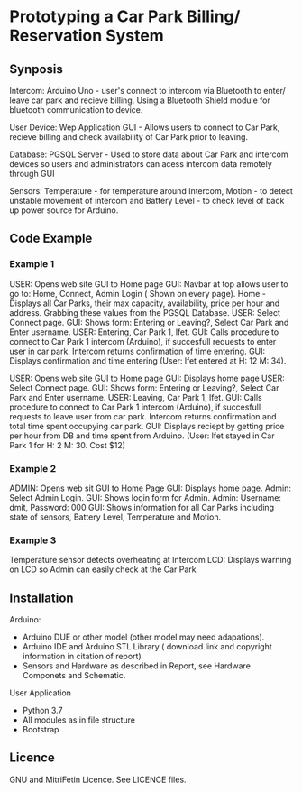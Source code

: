 # Prototyping a Car Park Billing/ Reservation System

## Synposis

Intercom: Arduino Uno - user's connect to intercom via Bluetooth to enter/ leave car park and recieve billing. Using a Bluetooth Shield module for bluetooth communication to device.

User Device: Wep Application GUI - Allows users to connect to Car Park, recieve billing and check availability of Car Park prior to leaving.

Database: PGSQL Server - Used to store data about Car Park and intercom devices so users and administrators can acess intercom data remotely through GUI

Sensors: Temperature - for temperature around Intercom, Motion - to detect unstable movement of intercom and Battery Level -  to check level of back up power source for Arduino.

## Code Example

### Example 1
USER: Opens web site GUI to Home page
GUI: Navbar at top allows user to go to: Home, Connect, Admin Login ( Shown on every page). Home - Displays all Car Parks, their max capacity, availability, price per hour and address. Grabbing these values from the PGSQL Database.
USER: Select Connect page.
GUI: Shows form: Entering or Leaving?, Select Car Park and Enter username.
USER: Entering, Car Park 1, lfet.
GUI: Calls procedure to connect to Car Park 1 intercom (Arduino), if succesfull requests to enter user in car park. Intercom returns confirmation of time entering.
GUI: Displays confirmation and time entering (User: lfet entered at H: 12 M: 34).

USER: Opens web site GUI to Home page
GUI: Displays home page
USER: Select Connect page.
GUI: Shows form: Entering or Leaving?, Select Car Park and Enter username.
USER: Leaving, Car Park 1, lfet.
GUI: Calls procedure to connect to Car Park 1 intercom (Arduino), if succesfull requests to leave user from car park. Intercom returns confirmation and total time spent occupying car park.
GUI: Displays reciept by getting price per hour from DB and time spent from Arduino. (User: lfet stayed in Car Park 1 for H: 2 M: 30. Cost $12)

### Example 2

ADMIN: Opens web sit GUI to Home Page
GUI: Displays home page.
Admin: Select Admin Login.
GUI: Shows login form for Admin.
Admin: Username: dmit, Password: 000
GUI: Shows information for all Car Parks including state of sensors, Battery Level, Temperature and Motion.

### Example 3

Temperature sensor detects overheating at Intercom
LCD: Displays warning on LCD so Admin can easily check at the Car Park

## Installation

Arduino:
- Arduino DUE or other model (other model may need adapations).
- Arduino IDE and Arduino STL Library ( download link and copyright information in citation of report)
- Sensors and Hardware as described in Report, see Hardware Componets and Schematic.

User Application
- Python 3.7
- All modules as in file structure
- Bootstrap

## Licence

GNU and MitriFetin Licence. See LICENCE files.



